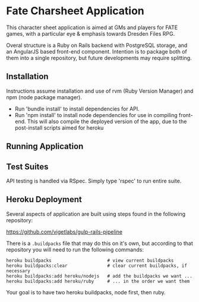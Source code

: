 # Fate Charsheet Application

This character sheet application is aimed at GMs and players for FATE games, with a particular eye & emphasis towards Dresden Files RPG.

Overal structure is a Ruby on Rails backend with PostgreSQL storage, and an AngularJS based front-end component.  Intention is to package both of them into a single repository, but future developments may require splitting.

## Installation

Instructions assume installation and use of rvm (Ruby Version Manager) and npm (node package manager).

* Run 'bundle install' to install dependencies for API.
* Run 'npm install' to install node dependencies for use in compiling front-end.  This will also compile the deployed version of the app, due to the post-install scripts aimed for heroku

## Running Application

## Test Suites

API testing is handled via RSpec.  Simply type 'rspec' to run entire suite.

## Heroku Deployment

Several aspects of application are built using steps found in the following repository:

https://github.com/vigetlabs/gulp-rails-pipeline

There is a `.buildpacks` file that may do this on it's own, but according to that repository you will need to run the following commands:

	heroku buildpacks                     # view current buildpacks
	heroku buildpacks:clear               # clear current buildpacks, if necessary
	heroku buildpacks:add heroku/nodejs   # add the buildpacks we want ...
	heroku buildpacks:add heroku/ruby     # ... in the order we want them

Your goal is to have two heroku buildpacks, node first, then ruby.